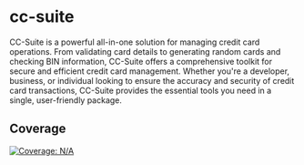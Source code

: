 # cc-suite
CC-Suite is a powerful all-in-one solution for managing credit card operations. From validating card details to generating random cards and checking BIN information, CC-Suite offers a comprehensive toolkit for secure and efficient credit card management. Whether you're a developer, business, or individual looking to ensure the accuracy and security of credit card transactions, CC-Suite provides the essential tools you need in a single, user-friendly package.

## Coverage
[![Coverage: N/A](https://img.shields.io/badge/Coverage-N/A-lightgrey)](./coverage/lcov-report/index.html)
